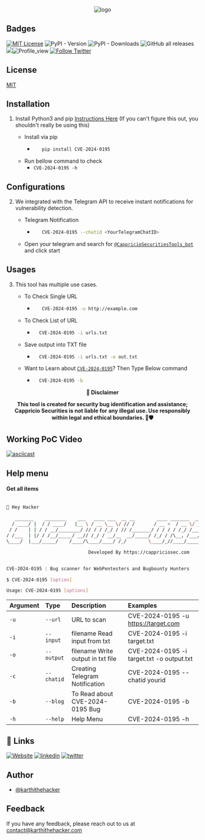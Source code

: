 
<div align="center">
  <img src="https://blogs.cappriciosec.com/uploaders/CVE-2024-0195-tool.png" alt="logo">
</div>


## Badges



[![MIT License](https://img.shields.io/badge/License-MIT-green.svg)](https://choosealicense.com/licenses/mit/)
![PyPI - Version](https://img.shields.io/pypi/v/CVE-2024-0195)
![PyPI - Downloads](https://img.shields.io/pypi/dm/CVE-2024-0195)
![GitHub all releases](https://img.shields.io/github/downloads/Cappricio-Securities/CVE-2024-0195/total)
<a href="https://github.com/Cappricio-Securities/CVE-2024-0195/releases/"><img src="https://img.shields.io/github/release/Cappricio-Securities/CVE-2024-0195"></a>![Profile_view](https://komarev.com/ghpvc/?username=Cappricio-Securities&label=Profile%20views&color=0e75b6&style=flat)
[![Follow Twitter](https://img.shields.io/twitter/follow/cappricio_sec?style=social)](https://twitter.com/cappricio_sec)
<p align="center">

<p align="center">







## License

[MIT](https://choosealicense.com/licenses/mit/)



## Installation 

1. Install Python3 and pip [Instructions Here](https://www.python.org/downloads/) (If you can't figure this out, you shouldn't really be using this)

   - Install via pip
     - ```bash
          pip install CVE-2024-0195 
        ```
   - Run bellow command to check
     - `CVE-2024-0195 -h`

## Configurations 
2. We integrated with the Telegram API to receive instant notifications for vulnerability detection.
   
   - Telegram Notification
     - ```bash
          CVE-2024-0195 --chatid <YourTelegramChatID>
        ```
   - Open your telegram and search for [`@CappricioSecuritiesTools_bot`](https://web.telegram.org/k/#@CappricioSecuritiesTools_bot) and click start

## Usages 
3. This tool has multiple use cases.
   
   - To Check Single URL
     - ```bash
          CVE-2024-0195 -u http://example.com 
        ```
   - To Check List of URL 
      - ```bash
          CVE-2024-0195 -i urls.txt 
        ```
   - Save output into TXT file
      - ```bash
          CVE-2024-0195 -i urls.txt -o out.txt
        ```
   - Want to Learn about [`CVE-2024-0195`](https://blogs.cappriciosec.com/blog/194/CVE-2024-0195)? Then Type Below command
      - ```bash
          CVE-2024-0195 -b
        ```
     
<p align="center">
  <b>🚨 Disclaimer</b>
  
</p>
<p align="center">
<b>This tool is created for security bug identification and assistance; Cappricio Securities is not liable for any illegal use. 
  Use responsibly within legal and ethical boundaries. 🔐🛡️</b></p>


## Working PoC Video

[![asciicast](https://blogs.cappriciosec.com/uploaders/Screenshot%202024-06-17%20at%206.09.39%20PM.png)](https://asciinema.org/a/rn2ukJi60M8JTKotcCwOvqtgz)


## Help menu

#### Get all items

```bash

👋 Hey Hacker
                                                                             v1.0
   _______    ________    ___   ____ ___  __ __        ____ _______  ______      
  / ____/ |  / / ____/   |__ \ / __ \__ \/ // /       / __ <  / __ \/ ____/      
 / /    | | / / __/________/ // / / /_/ / // /_______/ / / / / /_/ /___ \        
/ /___  | |/ / /__/_____/ __// /_/ / __/__  __/_____/ /_/ / /\__, /___/ /        
\____/  |___/_____/    /____/\____/____/ /_/        \____/_//____/_____/

                              Developed By https://cappriciosec.com


CVE-2024-0195 : Bug scanner for WebPentesters and Bugbounty Hunters

$ CVE-2024-0195 [option]

Usage: CVE-2024-0195 [options]
```


| Argument | Type     | Description                | Examples |
| :-------- | :------- | :------------------------- | :------------------------- |
| `-u` | `--url` | URL to scan | CVE-2024-0195 -u https://target.com |
| `-i` | `--input` | filename Read input from txt  | CVE-2024-0195 -i target.txt | 
| `-o` | `--output` | filename Write output in txt file | CVE-2024-0195 -i target.txt -o output.txt |
| `-c` | `--chatid` | Creating Telegram Notification | CVE-2024-0195 --chatid yourid |
| `-b` | `--blog` | To Read about CVE-2024-0195 Bug | CVE-2024-0195 -b |
| `-h` | `--help` | Help Menu | CVE-2024-0195 -h |



## 🔗 Links
[![Website](https://img.shields.io/badge/my_portfolio-000?style=for-the-badge&logo=ko-fi&logoColor=white)](https://cappriciosec.com/)
[![linkedin](https://img.shields.io/badge/linkedin-0A66C2?style=for-the-badge&logo=linkedin&logoColor=white)](https://www.linkedin.com/in/karthikeyan--v/)
[![twitter](https://img.shields.io/badge/twitter-1DA1F2?style=for-the-badge&logo=twitter&logoColor=white)](https://twitter.com/karthithehacker)



## Author

- [@karthithehacker](https://github.com/karthi-the-hacker/)



## Feedback

If you have any feedback, please reach out to us at contact@karthithehacker.com